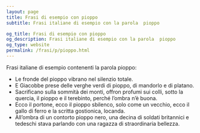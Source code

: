 ```yaml
---
layout: page
title: Frasi di esempio con pioppo 
subtitle: Frasi italiane di esempio con la parola  pioppo

og_title: Frasi di esempio con pioppo 
og_description: Frasi italiane di esempio con la parola  pioppo
og_type: website
permalink: /frasi/p/pioppo.html
---
```


Frasi italiane di esempio contenenti la parola pioppo:


- Le fronde del pioppo vibrano nel silenzio totale.
- E Giacobbe prese delle verghe verdi di pioppo, di mandorlo e di platano.
- Sacrificano sulla sommità dei monti, offron profumi sui colli, sotto la quercia, il pioppo e il terebinto, perché l’ombra n’è buona.
- Ecco il portone, ecco il pioppo sbilenco, solo come un vecchio, ecco il gallo di ferro e la scritta gostionica, locanda.
- All’ombra di un contorto pioppo nero, una decina di soldati britannici e tedeschi stava parlando con una ragazza di straordinaria bellezza.
